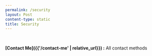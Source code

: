 ```yaml
---
permalink: /security
layout: Post
content-type: static
title: Security
---
```


<br>

**[Contact Me]({{'/contact-me' | relative_url}}) :** All contact methods